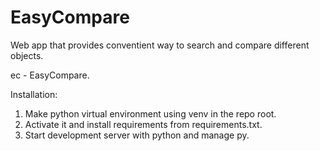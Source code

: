 # EasyCompare
Web app that provides conventient way to search and compare different objects.

ec - EasyCompare.

Installation:
1) Make python virtual environment using venv in the repo root.
2) Activate it and install requirements from requirements.txt.
3) Start development server with python and manage py.
